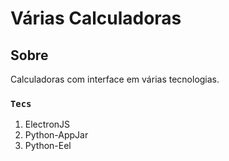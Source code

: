 # Várias Calculadoras

## Sobre

Calculadoras com interface em várias tecnologias.

### `Tecs`

1. ElectronJS
2. Python-AppJar
3. Python-Eel
